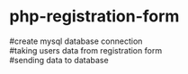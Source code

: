 # php-registration-form

#create mysql database connection <br>
#taking users data from registration form <br>
#sending data to database <br>
